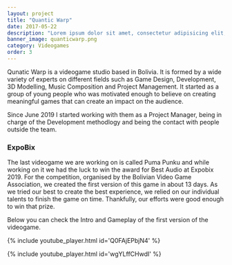 ```yaml
---
layout: project
title: "Quantic Warp"
date: 2017-05-22
description: "Lorem ipsum dolor sit amet, consectetur adipisicing elit, sed do eiusmod tempor incididunt ut labore et dolore magna aliqua Ut enim..."
banner_image: quanticwarp.png
category: Videogames
order: 3
---
```

Qunatic Warp is a videogame studio based in Bolivia. It is formed by a wide variety of experts on different fields such as Game Design, Development, 3D Modelling, Music Composition and Project Management. It started as a group of young people who was motivated enough to believe on creating meaningful games that can create an impact on the audience.

Since June 2019 I started working with them as a Project Manager, being in charge of the Development methodlogy and being the contact with people outside the team.

### ExpoBix
The last videogame we are working on is called Puma Punku and while working on it we had the luck to win the award for Best Audio at Expobix 2019. For the competition, organised by the Bolivian Video Game Association, we created the first version of this game  in about 13 days. As we tried our best to create the best experience, we relied on our individual talents to finish the game on time. Thankfully, our efforts were good enough to win that prize.

Below you can check the Intro and Gameplay of the first version of the videogame.

{% include youtube_player.html id='Q0FAjEPbjN4' %}

{% include youtube_player.html id='wgYLffCHwdI' %}
